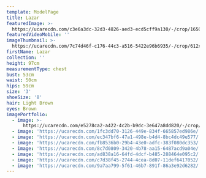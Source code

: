 ```yaml
---
template: ModelPage
title: Lazar
featuredImage: >-
  https://ucarecdn.com/c3e6a3dc-32d3-4826-aed3-ecd5cff9a130/-/crop/1650x963/0,0/-/preview/
featuredVideoMobile: ''
imageThumbnail: >-
  https://ucarecdn.com/7c74d46f-c176-44c3-a516-5422e96b6935/-/crop/612x878/338,0/-/preview/
firstName: Lazar
collection: ''
height: 97cm
measurementType: chest
bust: 53cm
waist: 50cm
hips: 59cm
size: '3'
shoeSize: '8'
hair: Light Brown
eyes: Brown
imagePortfolio:
  - image: >-
      https://ucarecdn.com/e5278ca2-a422-4c2b-b9dc-3e647a8dd820/-/crop/1216x1100/58,0/-/preview/
  - image: 'https://ucarecdn.com/1fc3dd70-3126-449e-834f-665857ed986e/'
  - image: 'https://ucarecdn.com/ec347bf6-47a1-498e-b4d4-8bc4dc49e577/'
  - image: 'https://ucarecdn.com/fb8536b0-29b4-43e0-adfc-383f080dc353/'
  - image: 'https://ucarecdn.com/8c7d0809-3420-4b78-aa15-6487acd9a04e/'
  - image: 'https://ucarecdn.com/ad838a16-64fd-4dcf-b485-288464e095c2/'
  - image: 'https://ucarecdn.com/c7d38f45-2744-4cea-8d07-11def6417052/'
  - image: 'https://ucarecdn.com/9a7aa799-5f61-46b7-891f-86a3e92d6282/'
---
```


